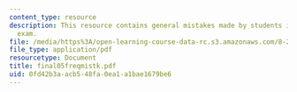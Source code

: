 ```yaml
---
content_type: resource
description: This resource contains general mistakes made by students in the final
  exam.
file: /media/https%3A/open-learning-course-data-rc.s3.amazonaws.com/8-20-introduction-to-special-relativity-january-iap-2005/0fd42b3aacb548fa0ea1a1bae1679be6_final05freqmistk.pdf
file_type: application/pdf
resourcetype: Document
title: final05freqmistk.pdf
uid: 0fd42b3a-acb5-48fa-0ea1-a1bae1679be6
---
```

